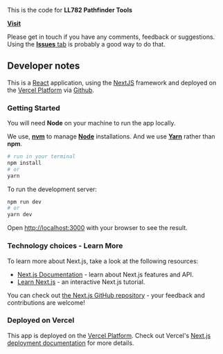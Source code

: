 This is the code for **LL782 Pathfinder Tools**

[**Visit**](https://pathfinder-tools.ll782.vercel.app/)

Please get in touch if you have any comments, feedback or suggestions. Using the [**Issues** tab](https://github.com/LL782/pathfinder-tools/issues) is probably a good way to do that.

## Developer notes

This is a [React](https://reactjs.org/) application, using the [NextJS](https://nextjs.org/) framework and deployed on the [Vercel Platform](https://vercel.com) via [Github](https://github.com).

### Getting Started

You will need **Node** on your machine to run the app locally.

We use, [**nvm**](https://github.com/nvm-sh/nvm) to manage [**Node**](https://nodejs.org/en/) installations. And we use [**Yarn**](https://yarnpkg.com/) rather than **npm**.

```bash
# run in your terminal
npm install
# or
yarn
```

To run the development server:

```bash
npm run dev
# or
yarn dev
```

Open [http://localhost:3000](http://localhost:3000) with your browser to see the result.

### Technology choices - Learn More

To learn more about Next.js, take a look at the following resources:

- [Next.js Documentation](https://nextjs.org/docs) - learn about Next.js features and API.
- [Learn Next.js](https://nextjs.org/learn) - an interactive Next.js tutorial.

You can check out [the Next.js GitHub repository](https://github.com/vercel/next.js/) - your feedback and contributions are welcome!

### Deployed on Vercel

This app is deployed on the [Vercel Platform](https://vercel.com/import?utm_medium=default-template&filter=next.js&utm_source=create-next-app&utm_campaign=create-next-app-readme). Check out Vercel's [Next.js deployment documentation](https://nextjs.org/docs/deployment) for more details.
